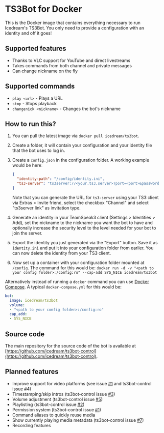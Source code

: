 # TS3Bot for Docker

This is the Docker image that contains everything necessary to run Icedream's TS3Bot. You only need to provide a configuration with an identity and off it goes!

## Supported features

- Thanks to VLC support for YouTube and direct livestreams
- Takes commands from both channel and private messages
- Can change nickname on the fly

## Supported commands

- `play <url>` - Plays a URL
- `stop` - Stops playback
- `changenick <nickname>` - Changes the bot's nickname

## How to run this?

1. You can pull the latest image via `docker pull icedream/ts3bot`.
2. Create a folder, it will contain your configuration and your identity file that the bot uses to log in.
3. Create a `config.json` in the configuration folder. A working example would be here:
   
    ```json
    {
      "identity-path": "/config/identity.ini",
      "ts3-server": "ts3server://<your.ts3.server>?port=<port>&password=<password>&channel=<channelpath>"
    }
    ```
   
    Note that you can generate the URL for `ts3-server` using your TS3 client via Extras > Invite friend, select the checkbox "Channel" and select "ts3server link" as invitation type.
4. Generate an identity in your TeamSpeak3 client (Settings > Identities > Add), set the nickname to the nickname you want the bot to have and optionally increase the security level to the level needed for your bot to join the server.
5. Export the identity you just generated via the "Export" button. Save it as `identity.ini` and put it into your configuration folder from earlier. You can now delete the identity from your TS3 client.
6. Now set up a container with your configuration folder mounted at `/config`. The command for this would be: `docker run -d -v "<path to your config folder>:/config:ro" --cap-add SYS_NICE icedream/ts3bot`

Alternatively instead of running a `docker` command you can use [Docker Compose](https://docs.docker.com/compose/). A typical `docker-compose.yml` for this would be:

```yaml
bot:
  image: icedream/ts3bot
  volume:
  - "<path to your config folder>:/config:ro"
  cap_add:
  - SYS_NICE
```

## Source code

The main repository for the source code of the bot is available at [https://github.com/icedream/ts3bot-control](https://github.com/icedream/ts3bot-control).

## Planned features

- Improve support for video platforms (see issue [#1](https://github.com/icedream/ts3bot-docker/issues/1) and ts3bot-control issue [#4](https://github.com/icedream/ts3bot-control/issues/4))
- Timestamping/skip intros (ts3bot-control issue [#3](https://github.com/icedream/ts3bot-control/issues/3))
- Volume adjustment (ts3bot-control issue [#5](https://github.com/icedream/ts3bot-control/issues/5))
- Playlisting (ts3bot-control issue [#2](https://github.com/icedream/ts3bot-control/issues/2))
- Permission system (ts3bot-control issue [#1](https://github.com/icedream/ts3bot-control/issues/1))
- Command aliases to quickly reuse media
- Show currently playing media metadata (ts3bot-control issue [#7](https://github.com/icedream/ts3bot-control/issues/7))
- Recording features